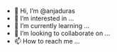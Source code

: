 - 👋 Hi, I’m @anjaduras
- 👀 I’m interested in ...
- 🌱 I’m currently learning ...
- 💞️ I’m looking to collaborate on ...
- 📫 How to reach me ...

<!---
anjaduras/anjaduras is a ✨ special ✨ repository because its `README.md` (this file) appears on your GitHub profile.
You can click the Preview link to take a look at your changes.
--->
